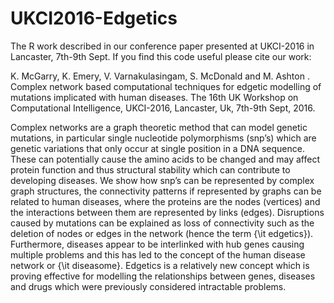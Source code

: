 # UKCI2016-Edgetics
The R work described in our conference paper presented at UKCI-2016 in Lancaster, 7th-9th Sept. If you find this code useful please cite our work:

K. McGarry, K. Emery, V. Varnakulasingam, S. McDonald and M. Ashton . Complex network based computational techniques for edgetic modelling of mutations implicated with human diseases. The 16th UK Workshop on Computational Intelligence, UKCI-2016, Lancaster, Uk, 7th-9th Sept, 2016.

Complex networks are a graph theoretic method that can model genetic mutations, in particular single nucleotide polymorphisms (snp’s) which are genetic variations that only occur at single position in a DNA sequence. These can potentially cause the amino acids to be changed and may affect protein function and thus structural stability which can contribute to developing diseases. We show how snp’s can be represented by complex graph structures, the connectivity patterns if represented by graphs can be related to human diseases,  where the proteins are the nodes (vertices) and the interactions between them are represented by links (edges). Disruptions caused by mutations can be explained as loss of connectivity such as the deletion of nodes or edges in the network (hence the term {\it edgetics}). Furthermore, diseases appear to be interlinked with hub genes causing multiple problems and this has led to the concept of the human disease network or {\it diseasome}. Edgetics is a relatively new concept which is proving effective for modelling the relationships between genes, diseases and drugs which were previously considered intractable problems.
